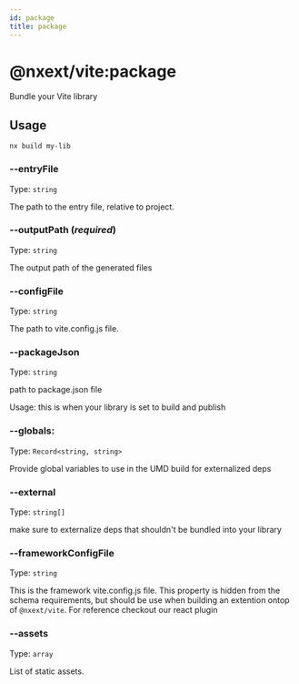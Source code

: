 ```yaml
---
id: package
title: package
---
```


# @nxext/vite:package

Bundle your Vite library

## Usage

```
nx build my-lib
```

### --entryFile

Type: `string`

The path to the entry file, relative to project.

### --outputPath (_**required**_)

Type: `string`

The output path of the generated files

### --configFile

Type: `string`

The path to vite.config.js file.

### --packageJson

Type: `string`

path to package.json file

Usage: this is when your library is set to build and publish

### --globals:

Type: `Record<string, string>`

Provide global variables to use in the UMD build for externalized deps

### --external

Type: `string[]`

make sure to externalize deps that shouldn't be bundled into your library

### --frameworkConfigFile

Type: `string`

This is the framework vite.config.js file. This property is hidden from the schema requirements, but should be use when building an extention ontop of `@nxext/vite`. For reference checkout our react plugin

### --assets

Type: `array`

List of static assets.
